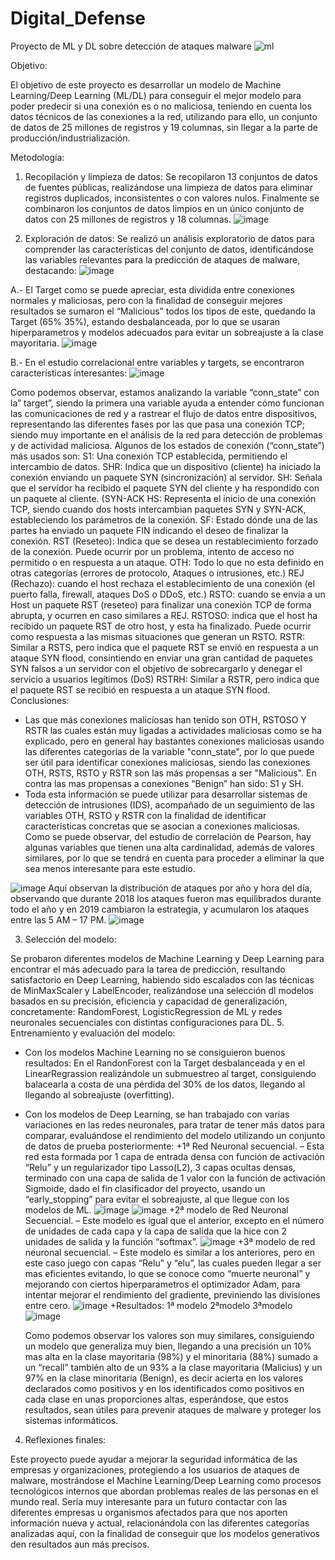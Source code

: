  # Digital_Defense
Proyecto de ML y DL sobre detección de ataques malware
![ml](https://github.com/vicevil77/Digital_Defense/assets/120662253/609c4974-5640-4ca6-b8df-eb1ad0b7f92c)

Objetivo:

El objetivo de este proyecto es desarrollar un modelo de Machine Learning/Deep Learning (ML/DL) para conseguir el mejor modelo para poder predecir si una conexión es o no maliciosa, teniendo en cuenta los datos técnicos de las conexiones a la red, utilizando para ello, un conjunto de datos de 25 millones de registros y 19 columnas, sin llegar a la parte de producción/industrialización. 

Metodología:

1. Recopilación y limpieza de datos:
Se recopilaron 13 conjuntos de datos de fuentes públicas, realizándose una limpieza de datos para eliminar registros duplicados, inconsistentes o con valores nulos.
Finalmente se combinaron los conjuntos de datos limpios en un único conjunto de datos con 25 millones de registros y 18 columnas.
 ![image](https://github.com/vicevil77/Digital_Defense/assets/120662253/cf002786-03b5-4a59-a6ad-4fda5060eee7)

2. Exploración de datos:
Se realizó un análisis exploratorio de datos para comprender las características del conjunto de datos, identificándose las variables relevantes para la predicción de ataques de malware, destacando:
 ![image](https://github.com/vicevil77/Digital_Defense/assets/120662253/18aac6f8-f059-4f7b-b24e-43232dd16d9c)

A.- El Target como se puede apreciar, esta dividida entre conexiones normales y maliciosas, pero con la finalidad de conseguir mejores resultados se sumaron el “Malicious” todos los tipos de este, quedando la Target (65% 35%), estando desbalanceada, por lo que se usaran hiperparametros y modelos adecuados para evitar un sobreajuste a la clase mayoritaria.
![image](https://github.com/vicevil77/Digital_Defense/assets/120662253/d4b1a891-a3fa-4525-b41d-94fa429fd4f1)

B.- En el estudio correlacional entre variables y targets, se encontraron características interesantes:
![image](https://github.com/vicevil77/Digital_Defense/assets/120662253/4159fb30-5c82-4233-b097-0e6617373a0e)

Como podemos observar, estamos analizando la variable “conn_state” con la” target”, siendo la primera una variable ayuda a entender cómo funcionan las comunicaciones de red y a rastrear el flujo de datos entre dispositivos, representando las diferentes fases por las que pasa una conexión TCP; siendo muy importante en el análisis de la red para detección de problemas y de actividad maliciosa.
Algunos de los estados de conexión (“conn_state”) más usados son:
S1: Una conexión TCP establecida, permitiendo el intercambio de datos.
SHR: Indica que un dispositivo (cliente) ha iniciado la conexión enviando un paquete SYN (sincronización) al servidor.
SH: Señala que el servidor ha recibido el paquete SYN del cliente y ha respondido con un paquete al cliente. (SYN-ACK
HS: Representa el inicio de una conexión TCP, siendo cuando dos hosts intercambian paquetes SYN y SYN-ACK, estableciendo los parámetros de la conexión.
SF: Estado dónde una de las partes ha enviado un paquete FIN indicando el deseo de finalizar la conexión.
RST (Reseteo): Indica que se desea un restablecimiento forzado de la conexión. Puede ocurrir por un problema, intento de acceso no permitido o en respuesta a un ataque.
OTH: Todo lo que no esta definido en otras categorías (errores de protocolo, Ataques o intrusiones, etc.)
REJ (Rechazo): cuando el host rechaza el establecimiento de una conexión (el puerto falla, firewall, ataques DoS o DDoS, etc.)
RSTO: cuando se envía a un Host un paquete RST (reseteo) para finalizar una conexión TCP de forma abrupta, y ocurren en caso similares a REJ.
RSTOSO: indica que el host ha recibido un paquete RST de otro host, y esta ha finalizado.
Puede ocurrir como respuesta a las mismas situaciones que generan un RSTO.
RSTR: Similar a RSTS, pero indica que el paquete RST se envió en respuesta a un ataque SYN flood, consintiendo en enviar una gran cantidad de paquetes SYN falsos a un servidor con el objetivo de sobrecargarlo y denegar el servicio a usuarios legítimos (DoS)
RSTRH: Similar a RSTR, pero indica que el paquete RST se recibió en respuesta a un ataque SYN flood.
Conclusiones:
-	Las que más conexiones maliciosas han tenido son OTH, RSTOSO Y RSTR las cuales están muy ligadas a actividades maliciosas como se ha explicado, pero en general hay bastantes conexiones maliciosas usando las diferentes categorías de la variable "conn_state", por lo que puede ser útil para identificar conexiones maliciosas, siendo las conexiones OTH, RSTS, RSTO y RSTR son las más propensas a ser "Malicious". En contra las mas propensas a conexiones “Benign” han sido: S1 y SH.
-	Toda esta información se puede utilizar para desarrollar sistemas de detección de intrusiones (IDS), acompañado de un seguimiento de las variables OTH, RSTO y RSTR con la finalidad de identificar características concretas que se asocian a conexiones maliciosas.
  Como se puede observar, del estudio de correlación de Pearson, hay algunas variables que tienen una alta cardinalidad, además de valores similares, por lo que se tendrá en cuenta para proceder a eliminar la que sea menos interesante para este estudio.
 	
 ![image](https://github.com/vicevil77/Digital_Defense/assets/120662253/d839921a-0c90-480b-ac54-4ab0532b519f)
Aquí observan la distribución de ataques por año y hora del día, observando que durante 2018 los ataques fueron mas equilibrados durante todo el año y en 2019 cambiaron la estrategia, y acumularon los ataques entre las 5 AM – 17 PM.
![image](https://github.com/vicevil77/Digital_Defense/assets/120662253/a79c73f7-fcd4-44ef-b652-0e3a4ccb28ed)

3. Selección del modelo:
   
Se probaron diferentes modelos de Machine Learning y Deep Learning para encontrar el más adecuado para la tarea de predicción, resultando satisfactorio en Deep Learning, habiendo sido escalados con las técnicas de MinMaxScaler y LabelEncoder, realizándose una selección dl modelos basados en su precisión, eficiencia y capacidad de generalización, concretamente: RandomForest, LogisticRegression de ML y redes neuronales secuenciales con distintas configuraciones para DL.
5. Entrenamiento y evaluación del modelo:
- Con los modelos Machine Learning no se consiguieron buenos resultados: En el RandonForest con la Target desbalanceada y en el LinearRegrassion realizándole un submuestreo al target, consiguiendo balacearla a costa de una pérdida del 30% de los datos, llegando al llegando al sobreajuste (overfitting).
- Con los modelos de Deep Learning, se han trabajado con varias variaciones en las redes neuronales, para tratar de tener más datos para comparar, evaluándose el rendimiento del modelo utilizando un conjunto de datos de prueba posteriormente:
	+1ª Red Neuronal secuencial. – Esta red esta formada por 1 capa de entrada densa con función de activación “Relu” y un regularizador tipo Lasso(L2), 3 capas ocultas densas, terminado con una capa de salida de 1 valor con la función de activación Sigmoide, dado el fin clasificador del proyecto, usando un “early_stopping” para evitar el sobreajuste, al que llegue con los modelos de ML.
 ![image](https://github.com/vicevil77/Digital_Defense/assets/120662253/df49d954-35ab-48a9-b37f-17aad1454105)
![image](https://github.com/vicevil77/Digital_Defense/assets/120662253/2352cecd-4392-4e21-b277-d951a39ee887)
  +2ª modelo de Red Neuronal Secuencial. – Este modelo es igual que el anterior, excepto en el número de unidades de cada capa y la capa de salida que la hice con 2 unidades de salida y la función “softmax”.
![image](https://github.com/vicevil77/Digital_Defense/assets/120662253/6dbab71a-c2de-466c-b35d-e2b587db7559)
	+3ª modelo de red neuronal secuencial. – Este modelo es similar a los anteriores, pero en este caso juego con capas “Relu” y “elu”, las cuales pueden llegar a ser mas eficientes evitando, lo que se conoce como “muerte neuronal” y mejorando con ciertos hiperparametros el optimizador Adam, para intentar mejorar el rendimiento del gradiente, previniendo las divisiones entre cero.
![image](https://github.com/vicevil77/Digital_Defense/assets/120662253/0f9a3161-0432-4000-b28c-d252963e120c)
+Resultados:
1ª modelo				2ªmodelo				3ªmodelo
![image](https://github.com/vicevil77/Digital_Defense/assets/120662253/19187108-5499-4ea7-a6c4-ee316eb6b092)

   Como podemos observar los valores son muy similares, consiguiendo un modelo que generaliza muy bien, llegando a una precisión un 10% mas alta en la clase mayoritaria (98%) y el minoritaria (88%) sumado a un “recall” también alto de un 93% a la clase mayoritaria (Malicius) y un 97% en la clase minoritaria (Benign), es decir acierta en los valores declarados como positivos y en los identificados como positivos en cada clase en unas proporciones altas,  esperándose,  que estos resultados,  sean útiles para prevenir ataques de malware y proteger los sistemas informáticos.

4. Reflexiones finales:

Este proyecto puede ayudar a mejorar la seguridad informática de las empresas y organizaciones, protegiendo a los usuarios de ataques de malware, mostrándose el Machine Learning/Deep Learning como procesos tecnológicos internos que abordan problemas reales de las personas en el mundo real.
Sería muy interesante para un futuro contactar con las diferentes empresas u organismos afectados para que nos aporten información nueva y actual, relacionándola con las diferentes categorías analizadas aquí, con la finalidad de conseguir que los modelos generativos den resultados aun más precisos.

	




